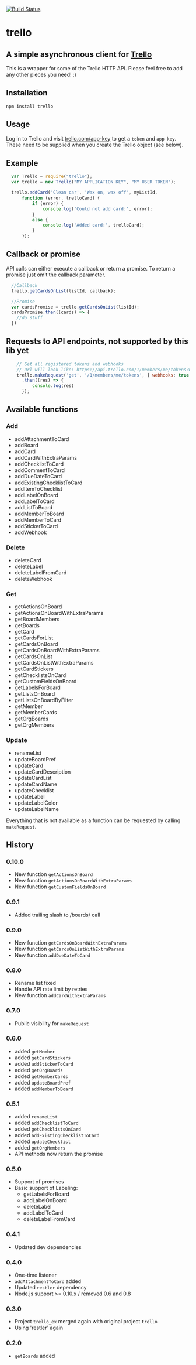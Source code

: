 [![Build Status](https://travis-ci.org/luiztiago/trello.svg?branch=master)](https://travis-ci.org/luiztiago/trello)

# trello
## A simple asynchronous client for [Trello](http://www.trello.com)

This is a wrapper for some of the Trello HTTP API. Please feel free to add any other pieces you need! :)

## Installation
    npm install trello

## Usage
Log in to Trello and visit [trello.com/app-key](https://trello.com/app-key) to get a `token` and `app key`. These need to be supplied when you create the Trello object (see below).

## Example
```javascript
  var Trello = require("trello");
  var trello = new Trello("MY APPLICATION KEY", "MY USER TOKEN");

  trello.addCard('Clean car', 'Wax on, wax off', myListId,
      function (error, trelloCard) {
          if (error) {
              console.log('Could not add card:', error);
          }
          else {
              console.log('Added card:', trelloCard);
          }
      });
```

## Callback or promise
API calls can either execute a callback or return a promise. To return a promise just omit the callback parameter.

```javascript
  //Callback
  trello.getCardsOnList(listId, callback);

  //Promise
  var cardsPromise = trello.getCardsOnList(listId);
  cardsPromise.then((cards) => {
    //do stuff
  })
```

## Requests to API endpoints, not supported by this lib yet

```javascript
    // Get all registered tokens and webhooks
    // Url will look like: https://api.trello.com/1/members/me/tokens?webhooks=true&key=YOURKEY&token=YOURTOKEN
    trello.makeRequest('get', '/1/members/me/tokens', { webhooks: true })
      .then((res) => {
          console.log(res)
      });
```

## Available functions

### Add

* addAttachmentToCard
* addBoard
* addCard
* addCardWithExtraParams
* addChecklistToCard
* addCommentToCard
* addDueDateToCard
* addExistingChecklistToCard
* addItemToChecklist
* addLabelOnBoard
* addLabelToCard
* addListToBoard
* addMemberToBoard
* addMemberToCard
* addStickerToCard
* addWebhook

### Delete

* deleteCard
* deleteLabel
* deleteLabelFromCard
* deleteWebhook

### Get

* getActionsOnBoard
* getActionsOnBoardWithExtraParams
* getBoardMembers
* getBoards
* getCard
* getCardsForList
* getCardsOnBoard
* getCardsOnBoardWithExtraParams
* getCardsOnList
* getCardsOnListWithExtraParams
* getCardStickers
* getChecklistsOnCard
* getCustomFieldsOnBoard
* getLabelsForBoard
* getListsOnBoard
* getListsOnBoardByFilter
* getMember
* getMemberCards
* getOrgBoards
* getOrgMembers

### Update

* renameList
* updateBoardPref
* updateCard
* updateCardDescription
* updateCardList
* updateCardName
* updateChecklist
* updateLabel
* updateLabelColor
* updateLabelName

Everything that is not available as a function can be requested by calling `makeRequest`.

## History

### 0.10.0
* New function `getActionsOnBoard`
* New function `getActionsOnBoardWithExtraParams`
* New function `getCustomFieldsOnBoard`

### 0.9.1

* Added trailing slash to /boards/ call

### 0.9.0

* New function `getCardsOnBoardWithExtraParams`
* New function `getCardsOnListWithExtraParams`
* New function `addDueDateToCard`

### 0.8.0

* Rename list fixed
* Handle API rate limit by retries
* New function `addCardWithExtraParams`

### 0.7.0

* Public visibility for `makeRequest`

### 0.6.0

* added `getMember`
* added `getCardStickers`
* added `addStickerToCard`
* added `getOrgBoards`
* added `getMemberCards`
* added `updateBoardPref`
* added `addMemberToBoard`

### 0.5.1

* added `renameList`
* added `addChecklistToCard`
* added `getChecklistsOnCard`
* added `addExistingChecklistToCard`
* added `updateChecklist`
* added `getOrgMembers`
* API methods now return the promise

### 0.5.0

* Support of promises
* Basic support of Labeling:
  * getLabelsForBoard
  * addLabelOnBoard
  * deleteLabel
  * addLabelToCard
  * deleteLabelFromCard

### 0.4.1

* Updated dev dependencies

### 0.4.0

* One-time listener
* `addAttachmentToCard` added
* Updated `restler` dependency
* Node.js support >= 0.10.x / removed 0.6 and 0.8

### 0.3.0

* Project `trello_ex` merged again with original project `trello`
* Using 'restler' again

### 0.2.0

* `getBoards` added
